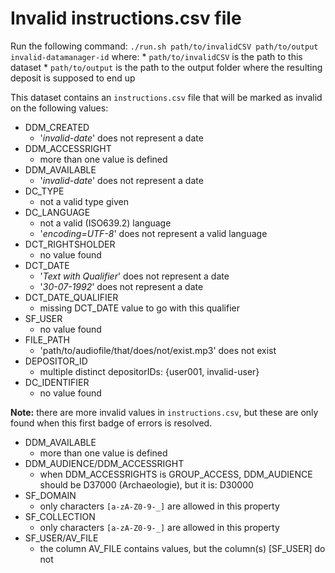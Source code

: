Invalid instructions.csv file
=============================

Run the following command: `./run.sh path/to/invalidCSV path/to/output invalid-datamanager-id` where:
    * `path/to/invalidCSV` is the path to this dataset
    * `path/to/output` is the path to the output folder where the resulting deposit is supposed to end up 

This dataset contains an `instructions.csv` file that will be marked as invalid on the following values:

* DDM_CREATED
    * '_invalid-date_' does not represent a date
* DDM_ACCESSRIGHT
    * more than one value is defined
* DDM_AVAILABLE
    * '_invalid-date_' does not represent a date
* DC_TYPE
    * not a valid type given
* DC_LANGUAGE
    * not a valid (ISO639.2) language
    * '_encoding=UTF-8_' does not represent a valid language
* DCT_RIGHTSHOLDER
    * no value found
* DCT_DATE
    * '_Text with Qualifier_' does not represent a date
    * '_30-07-1992_' does not represent a date
* DCT_DATE_QUALIFIER
    * missing DCT_DATE value to go with this qualifier
* SF_USER
    * no value found
* FILE_PATH
    * 'path/to/audiofile/that/does/not/exist.mp3' does not exist
* DEPOSITOR_ID
    * multiple distinct depositorIDs: {user001, invalid-user}
* DC_IDENTIFIER
    * no value found

**Note:** there are more invalid values in `instructions.csv`, but these are only found when this
first badge of errors is resolved.

* DDM_AVAILABLE
    * more than one value is defined
* DDM_AUDIENCE/DDM_ACCESSRIGHT
    * when DDM_ACCESSRIGHTS is GROUP_ACCESS, DDM_AUDIENCE should be D37000 (Archaeologie), but it is: D30000
* SF_DOMAIN
    * only characters `[a-zA-Z0-9-_]` are allowed in this property
* SF_COLLECTION
    * only characters `[a-zA-Z0-9-_]` are allowed in this property
* SF_USER/AV_FILE
    * the column AV_FILE contains values, but the column(s) [SF_USER] do not
